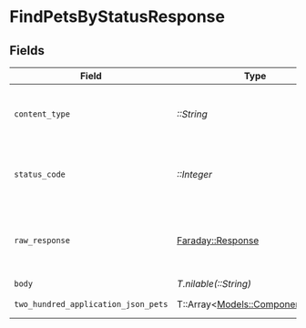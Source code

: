 # FindPetsByStatusResponse


## Fields

| Field                                                                       | Type                                                                        | Required                                                                    | Description                                                                 |
| --------------------------------------------------------------------------- | --------------------------------------------------------------------------- | --------------------------------------------------------------------------- | --------------------------------------------------------------------------- |
| `content_type`                                                              | *::String*                                                                  | :heavy_check_mark:                                                          | HTTP response content type for this operation                               |
| `status_code`                                                               | *::Integer*                                                                 | :heavy_check_mark:                                                          | HTTP response status code for this operation                                |
| `raw_response`                                                              | [Faraday::Response](https://www.rubydoc.info/gems/faraday/Faraday/Response) | :heavy_check_mark:                                                          | Raw HTTP response; suitable for custom response parsing                     |
| `body`                                                                      | *T.nilable(::String)*                                                       | :heavy_minus_sign:                                                          | N/A                                                                         |
| `two_hundred_application_json_pets`                                         | T::Array<[Models::Components::Pet](../../models/shared/pet.md)>             | :heavy_minus_sign:                                                          | successful operation                                                        |